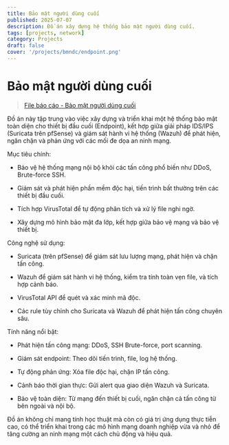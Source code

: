```yaml
---
title: Bảo mật người dùng cuối
published: 2025-07-07
description: Đồ án xây dựng hệ thống bảo mật người dùng cuối.
tags: [projects, network]
category: Projects
draft: false
cover: '/projects/bmndc/endpoint.png'
---
```


# Bảo mật người dùng cuối

> [File báo cáo - Bảo mật người dùng cuối](./public/projects/bmndc/TranQuangKhai-22DH114583-BMNDC.pdf)

Đồ án này tập trung vào việc xây dựng và triển khai một hệ thống bảo mật toàn diện cho thiết bị đầu cuối (Endpoint), kết hợp giữa giải pháp IDS/IPS (Suricata trên pfSense) và giám sát hành vi hệ thống (Wazuh) để phát hiện, ngăn chặn và phản ứng với các mối đe dọa an ninh mạng.

Mục tiêu chính:

* Bảo vệ hệ thống mạng nội bộ khỏi các tấn công phổ biến như DDoS, Brute-force SSH.

* Giám sát và phát hiện phần mềm độc hại, tiến trình bất thường trên các thiết bị đầu cuối.

* Tích hợp VirusTotal để tự động phân tích và xử lý file nghi ngờ.

* Xây dựng mô hình bảo mật đa lớp, kết hợp giữa bảo vệ mạng và bảo vệ thiết bị.

Công nghệ sử dụng:

* Suricata (trên pfSense) để giám sát lưu lượng mạng, phát hiện và chặn tấn công.

* Wazuh để giám sát hành vi hệ thống, kiểm tra tính toàn vẹn file, và tích hợp cảnh báo.

* VirusTotal API để quét và xác minh mã độc.

* Các rule tùy chỉnh cho Suricata và Wazuh để phát hiện tấn công chuyên sâu.

Tính năng nổi bật:

* Phát hiện tấn công mạng: DDoS, SSH Brute-force, port scanning.

* Giám sát endpoint: Theo dõi tiến trình, file, log hệ thống.

* Tự động phản ứng: Xóa file độc hại, chặn IP tấn công.

* Cảnh báo thời gian thực: Gửi alert qua giao diện Wazuh và Suricata.

* Bảo vệ toàn diện: Từ mạng đến thiết bị cuối, ngăn chặn cả tấn công từ bên ngoài và nội bộ.

Đồ án không chỉ mang tính học thuật mà còn có giá trị ứng dụng thực tiễn cao, có thể triển khai trong các mô hình mạng doanh nghiệp vừa và nhỏ để tăng cường an ninh mạng một cách chủ động và hiệu quả.